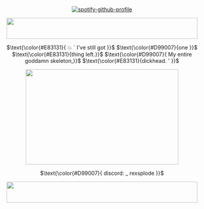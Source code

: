 <p align="center" width="100%"
  
[![spotify-github-profile](https://spotify-github-profile.kittinanx.com/api/view?uid=31wabxkllltqinmwe4icoek2bdem&cover_image=true&theme=novatorem&show_offline=false&background_color=121212&interchange=false&bar_color=a21111&bar_color_cover=false)](https://spotify-github-profile.kittinanx.com/api/view?uid=31wabxkllltqinmwe4icoek2bdem&redirect=true)

</p>

<div align="center">

  <img src="https://i.postimg.cc/c4Z1xmSP/gothicborder.png" width="500" height="55">  

 $\text{\color{#E83131}{ 💥 ` I've still got }}$ $\text{\color{#D99007}{one }}$  $\text{\color{#E83131}{thing left.}}$ $\text{\color{#D99007}{ My entire goddamn skeleton,}}$ $\text{\color{#E83131}{dickhead. ' }}$
  
  <img src="https://i.postimg.cc/sxt6mR7w/rexsplode.png" width="400" height="250">  


 

$\text{\color{#D99007}{ discord:  _ rexsplode }}$

  <img src="https://i.postimg.cc/c4Z1xmSP/gothicborder.png" width="500" height="55">  
</div>
